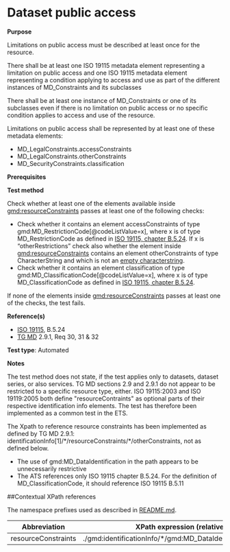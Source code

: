 # Dataset public access

**Purpose**

Limitations on public access must be described at least once for the resource.

There shall be at least one ISO 19115 metadata element representing a limitation on public access and one ISO 19115
metadata element representing a condition applying to access and use  as part of the different instances of MD_Constraints and its subclasses

There shall be at least one instance of MD_Constraints or one of its subclasses even if there is no limitation on public access or no specific condition applies to access and use of the resource.

Limitations on public access shall be represented by at least one of these metadata elements:

* MD_LegalConstraints.accessConstraints
* MD_LegalConstraints.otherConstraints
* MD_SecurityConstraints.classification

**Prerequisites**

**Test method**

Check whether at least one of the elements available inside [gmd:resourceConstraints](#resourceConstraints) passes at least one of the following checks:
* Check whether it contains an element accessConstraints of type gmd:MD_RestrictionCode[@codeListValue=x], where x is of type MD_RestrictionCode as defined in [ISO 19115, chapter B.5.24](http://standards.iso.org/ittf/PubliclyAvailableStandards/ISO_19139_Schemas/resources/codelist/gmxCodelists.xml#MD_RestrictionCode).
If x is “otherRestrictions” check also whether the element inside [gmd:resourceConstraints](#resourceConstraints) contains an element otherConstraints of type CharacterString and which is not an [empty characterstring](http://inspire.ec.europa.eu/id/ats/metadata/1.3/iso-19115-19119/README#emptychar). 
* Check whether it contains an element classification of type gmd:MD_ClassificationCode[@codeListValue=x], where x is of type MD_ClassificationCode as defined in [ISO 19115, chapter B.5.24](http://standards.iso.org/ittf/PubliclyAvailableStandards/ISO_19139_Schemas/resources/codelist/gmxCodelists.xml#MD_ClassificationCode).

If none of the elements inside [gmd:resourceConstraints](#resourceConstraints) passes at least one of the checks, the test fails.

**Reference(s)**	 

* [ISO 19115](./README#ref_ISO_19115), B.5.24
* [TG MD](./README#ref_TG_MD) 2.9.1, Req 30, 31 & 32

**Test type**: Automated

**Notes**

The test method does not state, if the test applies only to datasets, dataset series, or also services. TG MD sections 2.9 and 2.9.1 do not appear to be restricted to a specific resource type, either. ISO 19115:2003 and ISO 19119:2005 both define "resourceContraints" as optional parts of their respective identification info elements. The test has therefore been implemented as a common test in the ETS.

The Xpath to reference resource constraints has been implemented as defined by TG MD 2.9.1: identificationInfo[1]/\*/resourceConstraints/\*/otherConstraints, not as defined below.

* The use of gmd:MD_DataIdentification in the path appears to be unnecessarily restrictive
* The ATS references only ISO 19115 chapter B.5.24. For the definition of MD_ClassificationCode, it should reference ISO 19115 B.5.11

##Contextual XPath references

The namespace prefixes used as described in [README.md](./README#namespaces).

Abbreviation                                   |  XPath expression (relative to gmd:MD_Metadata)
-----------------------------------------------| -------------------------------------------------------------------------
<a name="resourceConstraints"></a> resourceConstraints  | ./gmd:identificationInfo/\*/gmd:MD_DataIdentification/\*/gmd:resourceConstraints/\*
